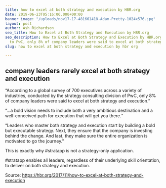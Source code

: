 ```yaml
---
title: how to excel at both strategy and execution by HBR.org
date: 2019-06-23T05:16:06.000+00:00
banner_image: "/uploads/nov17-17-481661418-Adam-Pretty-1024x576.jpg"
layout: post
author: Ash Richardson
seo_title: How to Excel at Both Strategy and Execution by HBR.org
seo_description: How to Excel at Both Strategy and Execution by HBR.org. According
  to PwC, only 8% of company leaders were said to excel at both strategy and execution.
slug: how to excel at both strategy and execution by hbr org

---
```

## company leaders rarely excel at both strategy and execution

“According to a global survey of 700 executives across a variety of industries, conducted by the strategy consulting division of PwC, only 8% of company leaders were said to excel at both strategy and execution.”

“...a bold vision needs to include both a very ambitious destination and a well-conceived path for execution that will get you there.“

“Leaders who master both strategy and execution start by building a bold but executable strategy. Next, they ensure that the company is investing behind the change. And last, they make sure the entire organization is motivated to go the journey.”

This is exactly why #stratapp is not a strategy-only application.

\#stratapp enables all leaders, regardless of their underlying skill orientation, to deliver on both strategy and execution.

Source: https://hbr.org/2017/11/how-to-excel-at-both-strategy-and-execution